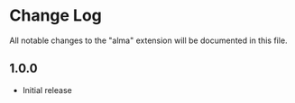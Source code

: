 # Change Log

All notable changes to the "alma" extension will be documented in this file.

## 1.0.0

- Initial release